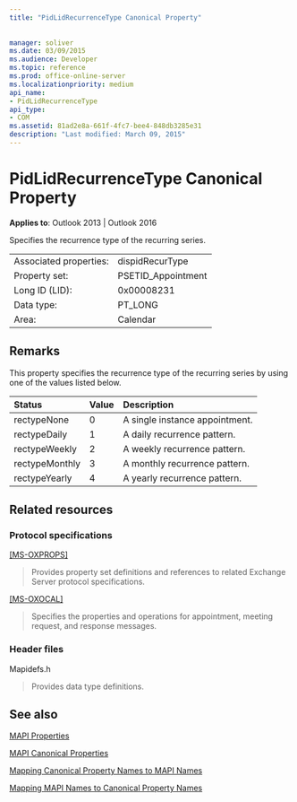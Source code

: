 ```yaml
---
title: "PidLidRecurrenceType Canonical Property"
 
 
manager: soliver
ms.date: 03/09/2015
ms.audience: Developer
ms.topic: reference
ms.prod: office-online-server
ms.localizationpriority: medium
api_name:
- PidLidRecurrenceType
api_type:
- COM
ms.assetid: 81ad2e8a-661f-4fc7-bee4-848db3285e31
description: "Last modified: March 09, 2015"
---
```


# PidLidRecurrenceType Canonical Property

  
  
**Applies to**: Outlook 2013 | Outlook 2016 
  
Specifies the recurrence type of the recurring series.
  
|||
|:-----|:-----|
|Associated properties:  <br/> |dispidRecurType  <br/> |
|Property set:  <br/> |PSETID_Appointment  <br/> |
|Long ID (LID):  <br/> |0x00008231  <br/> |
|Data type:  <br/> |PT_LONG  <br/> |
|Area:  <br/> |Calendar  <br/> |
   
## Remarks

This property specifies the recurrence type of the recurring series by using one of the values listed below.
  
|**Status**|**Value**|**Description**|
|:-----|:-----|:-----|
|rectypeNone  <br/> |0  <br/> |A single instance appointment. |
|rectypeDaily  <br/> |1  <br/> |A daily recurrence pattern. |
|rectypeWeekly  <br/> |2  <br/> |A weekly recurrence pattern. |
|rectypeMonthly  <br/> |3  <br/> |A monthly recurrence pattern. |
|rectypeYearly  <br/> |4  <br/> |A yearly recurrence pattern. |
   
## Related resources

### Protocol specifications

[[MS-OXPROPS]](https://msdn.microsoft.com/library/f6ab1613-aefe-447d-a49c-18217230b148%28Office.15%29.aspx)
  
> Provides property set definitions and references to related Exchange Server protocol specifications.
    
[[MS-OXOCAL]](https://msdn.microsoft.com/library/09861fde-c8e4-4028-9346-e7c214cfdba1%28Office.15%29.aspx)
  
> Specifies the properties and operations for appointment, meeting request, and response messages.
    
### Header files

Mapidefs.h
  
> Provides data type definitions.
    
## See also



[MAPI Properties](mapi-properties.md)
  
[MAPI Canonical Properties](mapi-canonical-properties.md)
  
[Mapping Canonical Property Names to MAPI Names](mapping-canonical-property-names-to-mapi-names.md)
  
[Mapping MAPI Names to Canonical Property Names](mapping-mapi-names-to-canonical-property-names.md)

